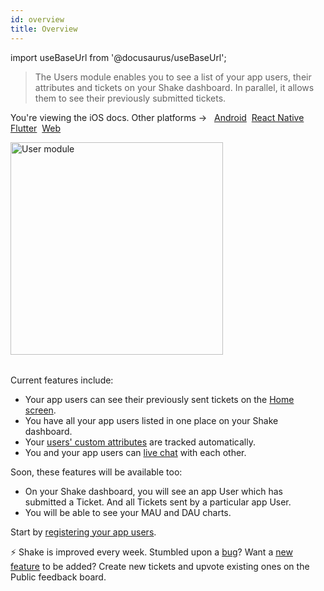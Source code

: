 ```yaml
---
id: overview
title: Overview
---
```


import useBaseUrl from '@docusaurus/useBaseUrl';

>The Users module enables you to see a list of your app users, their attributes and tickets on your Shake dashboard. In parallel, it allows them to see their previously submitted tickets.

<p class="p2 mt-40">You're viewing the iOS docs. Other platforms → &nbsp;
<a href="/docs/android/users/overview/">Android</a>&nbsp;
<a href="/docs/react/users/overview/">React Native</a>&nbsp; 
<a href="/docs/flutter/users/overview/">Flutter</a>&nbsp;  
<a href="/docs/web/users/overview/">Web</a>&nbsp;
</p>


<table class="media-container">
<img
  alt="User module"
  width="340"
  src={useBaseUrl('img/module-users@2x.png')}
/>
</table>

Current features include:
* Your app users can see their previously sent tickets on the [Home screen](/ios/shake-ui/home-screen.md).
* You have all your app users listed in one place on your Shake dashboard.
* Your [users' custom attributes](/ios/users/update-user-metadata) are tracked automatically.
* You and your app users can [live chat](/ios/users/chat) with each other.

Soon, these features will be available too:
* On your Shake dashboard, you will see an app User which has submitted a Ticket. And all Tickets sent by a particular app User.
* You will be able to see your MAU and DAU charts.

Start by [registering your app users](/ios/users/register-user.md).

<p class="p2 mt-80 mb-10">⚡️ Shake is improved every week.
Stumbled upon a <a href="https://feedback.shakebugs.com/bugs">bug</a>?
Want a <a href="https://feedback.shakebugs.com/feature-requests">new feature</a> to be added?
Create new tickets and upvote existing ones on the Public feedback board.</p>
<p></p>
